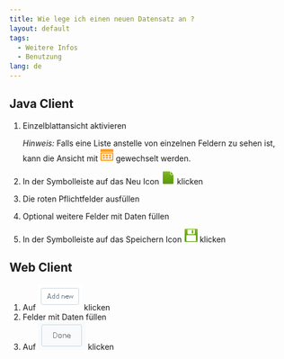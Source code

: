 ```yaml
---
title: Wie lege ich einen neuen Datensatz an ?
layout: default
tags:
  - Weitere Infos
  - Benutzung
lang: de
---
```


## Java Client

1. Einzelblattansicht aktivieren

	*Hinweis:* Falls eine Liste anstelle von einzelnen Feldern zu sehen ist, kann die Ansicht mit ![Single View Icon](../images/icons/Multi24.png) gewechselt werden.

1. In der Symbolleiste auf das Neu Icon ![Neu Icon](../images/icons/New24.png) klicken
1. Die roten Pflichtfelder ausfüllen
1. Optional weitere Felder mit Daten füllen 
1. In der Symbolleiste auf das Speichern Icon ![Speichern Icon](../images/icons/Save24.png)  klicken

## Web Client

1. Auf ![Neu Icon](../images/en_webui_addnew.png) klicken
1. Felder mit Daten füllen 
1. Auf ![Neu Icon](../images/en_webui_done.png) klicken